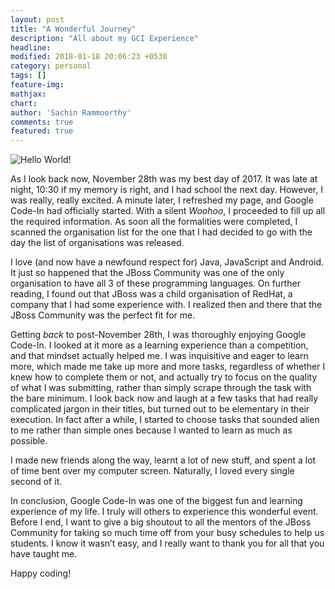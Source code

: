 ```yaml
---
layout: post
title: "A Wonderful Journey"
description: "All about my GCI Experience"
headline: 
modified: 2018-01-18 20:06:23 +0530
category: personal
tags: []
feature-img: 
mathjax: 
chart: 
author: 'Sachin Rammoorthy'
comments: true
featured: true
---
```


![Hello World!](https://clickrightng.com/wp-content/uploads/2017/06/hello-world.jpg)

As I look back now, November 28th was my best day of 2017. It was late at night, 10:30 if my memory is right, and I had school the next day. However, I was really, really excited. A minute later, I refreshed my page, and Google Code-In had officially started. With a silent _Woohoo_, I proceeded to fill up all the required information. As soon all the formalities were completed, I scanned the organisation list for the one that I had decided to go with the day the list of organisations was released. 

I love (and now have a newfound respect for) Java, JavaScript and Android. It just so happened that the JBoss Community was one of the only organisation to have all 3 of these programming languages. On further reading, I found out that JBoss was a child organisation of RedHat, a company that I had some experience with. I realized then and there that the JBoss Community was the perfect fit for me. 

Getting _back_ to post-November 28th, I was thoroughly enjoying Google Code-In. I looked at it more as a learning experience than a competition, and that mindset actually helped me. I was inquisitive and eager to learn more, which made me take up more and more tasks, regardless of whether I knew how to complete them or not, and actually try to focus on the quality of what I was submitting, rather than simply scrape through the task with the bare minimum. I look back now and laugh at a few tasks that had really complicated jargon in their titles, but turned out to be elementary in their execution. In fact after a while, I started to choose tasks that sounded alien to me rather than simple ones because I wanted to learn as much as possible.

I made new friends along the way, learnt a lot of new stuff, and spent a lot of time bent over my computer screen. Naturally, I loved every single second of it.

In conclusion, Google Code-In was one of the biggest fun and learning experience of my life. I truly will others to experience this wonderful event.
Before I end, I want to give a big shoutout to all the mentors of the JBoss Community for taking so much time off from your busy schedules to help us students. I know it wasn’t easy, and I really want to thank you for all that you have taught me.

Happy coding!
